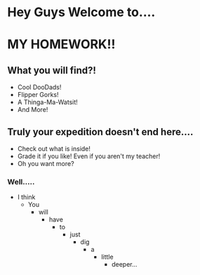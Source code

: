 # Hey Guys Welcome to....
# MY HOMEWORK!!

## What you will find?!

* Cool DooDads!
* Flipper Gorks!
* A Thinga-Ma-Watsit!
* And More!

## Truly your expedition doesn't end here....

* Check out what is inside!
* Grade it if you like! Even if you aren't my teacher!
* Oh you want more?

### Well.....

* I think
  * You
    * will
      * have
        * to
          * just
            * dig
              * a
                * little
                  * deeper...     
